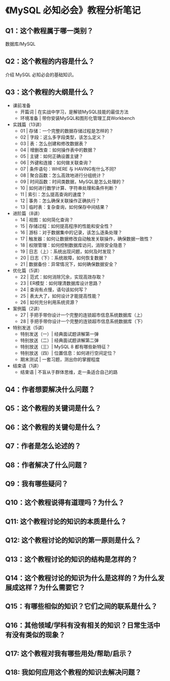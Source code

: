# 《MySQL 必知必会》教程分析笔记

## Q1：这个教程属于哪一类别？

数据库/MySQL

## Q2：这个教程的内容是什么？

介绍 MySQL 必知必会的基础知识。

## Q3：这个教程的大纲是什么？

- 课前准备
  - 开篇词 | 在实战中学习，是解锁MySQL技能的最佳方法
  - 环境准备 | 带你安装MySQL和图形化管理工具Workbench
- 实践篇（13讲）
  - 01 | 存储：一个完整的数据存储过程是怎样的？
  - 02 | 字段：这么多字段类型，该怎么定义？
  - 03 | 表：怎么创建和修改数据表？
  - 04 | 增删改查：如何操作表中的数据？
  - 05 | 主键：如何正确设置主键？
  - 06 | 外键和连接：如何做关联查询？
  - 07 | 条件语句：WHERE 与 HAVING有什么不同?
  - 08 | 聚合函数：怎么高效地进行分组统计？
  - 09 | 时间函数：时间类数据，MySQL是怎么处理的？
  - 10 | 如何进行数学计算、字符串处理和条件判断？
  - 11 | 索引：怎么提高查询的速度？
  - 12 | 事务：怎么确保关联操作正确执行？
  - 13 | 临时表：复杂查询，如何保存中间结果？
- 进阶篇（8讲）
  - 14 | 视图：如何简化查询？
  - 15 | 存储过程：如何提高程序的性能和安全性？
  - 16 | 游标：对于数据集中的记录，该怎么逐条处理？
  - 17 | 触发器：如何让数据修改自动触发关联操作，确保数据一致性？
  - 18 | 权限管理：如何控制数据库访问，消除安全隐患？
  - 19 | 日志（上）：系统出现问题，如何及时发现？
  - 20 | 日志（下）：系统故障，如何恢复数据？
  - 21 | 数据备份：异常情况下，如何确保数据安全？
- 优化篇（5讲）
  - 22 | 范式：如何消除冗余，实现高效存取？
  - 23 | ER模型：如何理清数据库设计思路？
  - 24 | 查询有点慢，语句该如何写？
  - 25 | 表太大了，如何设计才能提高性能？
  - 26 | 如何充分利用系统资源？
- 案例篇（2讲）
  - 27 | 手把手带你设计一个完整的连锁超市信息系统数据库（上）
  - 28 | 手把手带你设计一个完整的连锁超市信息系统数据库（下）
- 特别发送（5讲）
  - 特别发送（一）| 经典面试题讲解第一弹
  - 特别放送（二）| 经典面试题讲解第二弹
  - 特别放送（三）| MySQL 8 都有哪些新特征？
  - 特别放送（四）| 位置信息：如何进行空间定位？
  - 期末测试 | 一套习题，测出你的掌握程度
- 结束语（1讲）
  - 结束语 | 不盲从于群体思维，走一条适合自己的路

## Q4：作者想要解决什么问题？

## Q5：这个教程的关键词是什么？

## Q6：这个教程的关键句是什么？

## Q7：作者是怎么论述的？

## Q8：作者解决了什么问题？

## Q9：我有哪些疑问？

## Q10：这个教程说得有道理吗？为什么？

## Q11: 这个教程讨论的知识的本质是什么？

## Q12: 这个教程讨论的知识的第一原则是什么？

## Q13：这个教程讨论的知识的结构是怎样的？

## Q14：这个教程讨论的知识为什么是这样的？为什么发展成这样？为什么需要它？

## Q15：有哪些相似的知识？它们之间的联系是什么？

## Q16：其他领域/学科有没有相关的知识？日常生活中有没有类似的现象？

## Q17: 这个教程对我有哪些用处/帮助/启示？

## Q18: 我如何应用这个教程的知识去解决问题？
